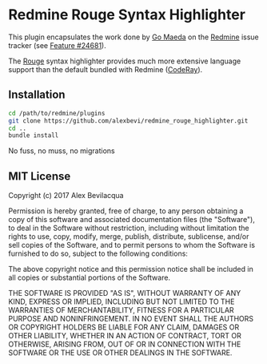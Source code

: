 # Redmine Rouge Syntax Highlighter

This plugin encapsulates the work done by [Go Maeda](https://twitter.com/g_maeda) on the [Redmine](http://www.redmine.org) issue tracker (see [Feature #24681](http://www.redmine.org/issues/24681)).

The [Rouge](https://github.com/jneen/rouge) syntax highlighter provides much more extensive language support than the default bundled with Redmine ([CodeRay](https://github.com/rubychan/coderay)).

## Installation

```bash
cd /path/to/redmine/plugins
git clone https://github.com/alexbevi/redmine_rouge_highlighter.git
cd ..
bundle install
```
No fuss, no muss, no migrations

## MIT License

Copyright (c) 2017 Alex Bevilacqua

Permission is hereby granted, free of charge, to any person obtaining a copy
of this software and associated documentation files (the "Software"), to deal
in the Software without restriction, including without limitation the rights
to use, copy, modify, merge, publish, distribute, sublicense, and/or sell
copies of the Software, and to permit persons to whom the Software is
furnished to do so, subject to the following conditions:

The above copyright notice and this permission notice shall be included in all
copies or substantial portions of the Software.

THE SOFTWARE IS PROVIDED "AS IS", WITHOUT WARRANTY OF ANY KIND, EXPRESS OR
IMPLIED, INCLUDING BUT NOT LIMITED TO THE WARRANTIES OF MERCHANTABILITY,
FITNESS FOR A PARTICULAR PURPOSE AND NONINFRINGEMENT. IN NO EVENT SHALL THE
AUTHORS OR COPYRIGHT HOLDERS BE LIABLE FOR ANY CLAIM, DAMAGES OR OTHER
LIABILITY, WHETHER IN AN ACTION OF CONTRACT, TORT OR OTHERWISE, ARISING FROM,
OUT OF OR IN CONNECTION WITH THE SOFTWARE OR THE USE OR OTHER DEALINGS IN THE
SOFTWARE.